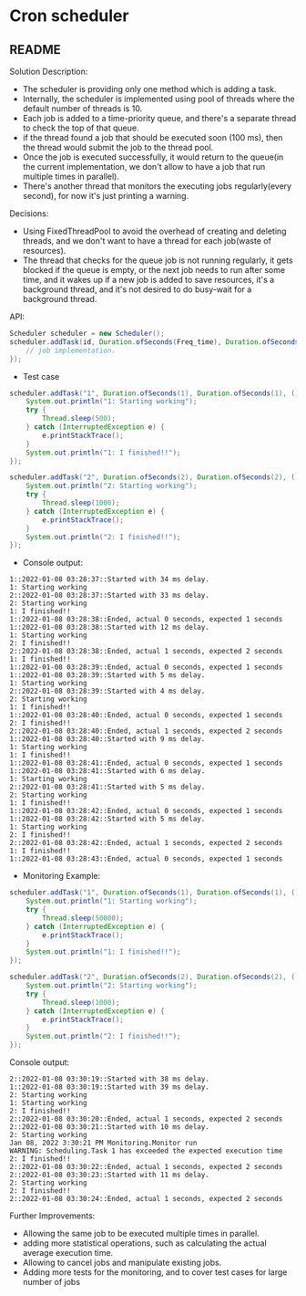 # Cron scheduler

## README

Solution Description:

- The scheduler is providing only one method which is adding a task.
- Internally, the scheduler is implemented using pool of threads where the default number of threads is 10.
- Each job is added to a time-priority queue, and there's a separate thread to check the top of that queue.
- if the thread found a job that should be executed soon (100 ms), then the thread would submit the job to the thread pool.
- Once the job is executed successfully, it would return to the queue(in the current implementation, we don't allow to have a job that run multiple times in parallel).
- There's another thread that monitors the executing jobs regularly(every second), for now it's just printing a warning.

Decisions:
- Using FixedThreadPool to avoid the overhead of creating and deleting threads, and we don't want to have a thread for each job(waste of resources).
- The thread that checks for the queue job is not running regularly, it gets blocked if the queue is empty, or the next job needs to run after some time, 
  and it wakes up if a new job is added to save resources, it's a background thread, and it's not desired to do busy-wait for a background thread.

API:
```java
Scheduler scheduler = new Scheduler();
scheduler.addTask(id, Duration.ofSeconds(Freq_time), Duration.ofSeconds(Expected_time), () -> {
    // job implementation.
});
```
- Test case
```java
scheduler.addTask("1", Duration.ofSeconds(1), Duration.ofSeconds(1), () -> {
    System.out.println("1: Starting working");
    try {
        Thread.sleep(500);
    } catch (InterruptedException e) {
        e.printStackTrace();
    }
    System.out.println("1: I finished!!");
});

scheduler.addTask("2", Duration.ofSeconds(2), Duration.ofSeconds(2), () -> {
    System.out.println("2: Starting working");
    try {
        Thread.sleep(1000);
    } catch (InterruptedException e) {
        e.printStackTrace();
    }
    System.out.println("2: I finished!!");
});
```
- Console output:
```
1::2022-01-08 03:28:37::Started with 34 ms delay. 
1: Starting working
2::2022-01-08 03:28:37::Started with 33 ms delay. 
2: Starting working
1: I finished!!
1::2022-01-08 03:28:38::Ended, actual 0 seconds, expected 1 seconds
1::2022-01-08 03:28:38::Started with 12 ms delay. 
1: Starting working
2: I finished!!
2::2022-01-08 03:28:38::Ended, actual 1 seconds, expected 2 seconds
1: I finished!!
1::2022-01-08 03:28:39::Ended, actual 0 seconds, expected 1 seconds
1::2022-01-08 03:28:39::Started with 5 ms delay. 
1: Starting working
2::2022-01-08 03:28:39::Started with 4 ms delay. 
2: Starting working
1: I finished!!
1::2022-01-08 03:28:40::Ended, actual 0 seconds, expected 1 seconds
2: I finished!!
2::2022-01-08 03:28:40::Ended, actual 1 seconds, expected 2 seconds
1::2022-01-08 03:28:40::Started with 9 ms delay. 
1: Starting working
1: I finished!!
1::2022-01-08 03:28:41::Ended, actual 0 seconds, expected 1 seconds
1::2022-01-08 03:28:41::Started with 6 ms delay. 
1: Starting working
2::2022-01-08 03:28:41::Started with 5 ms delay. 
2: Starting working
1: I finished!!
1::2022-01-08 03:28:42::Ended, actual 0 seconds, expected 1 seconds
1::2022-01-08 03:28:42::Started with 5 ms delay. 
1: Starting working
2: I finished!!
2::2022-01-08 03:28:42::Ended, actual 1 seconds, expected 2 seconds
1: I finished!!
1::2022-01-08 03:28:43::Ended, actual 0 seconds, expected 1 seconds
```

- Monitoring Example:
```java
scheduler.addTask("1", Duration.ofSeconds(1), Duration.ofSeconds(1), () -> {
    System.out.println("1: Starting working");
    try {
        Thread.sleep(50000);
    } catch (InterruptedException e) {
        e.printStackTrace();
    }
    System.out.println("1: I finished!!");
});

scheduler.addTask("2", Duration.ofSeconds(2), Duration.ofSeconds(2), () -> {
    System.out.println("2: Starting working");
    try {
        Thread.sleep(1000);
    } catch (InterruptedException e) {
        e.printStackTrace();
    }
    System.out.println("2: I finished!!");
});
```
Console output:
```
2::2022-01-08 03:30:19::Started with 38 ms delay. 
1::2022-01-08 03:30:19::Started with 39 ms delay. 
2: Starting working
1: Starting working
2: I finished!!
2::2022-01-08 03:30:20::Ended, actual 1 seconds, expected 2 seconds
2::2022-01-08 03:30:21::Started with 10 ms delay. 
2: Starting working
Jan 08, 2022 3:30:21 PM Monitoring.Monitor run
WARNING: Scheduling.Task 1 has exceeded the expected execution time
2: I finished!!
2::2022-01-08 03:30:22::Ended, actual 1 seconds, expected 2 seconds
2::2022-01-08 03:30:23::Started with 11 ms delay. 
2: Starting working
2: I finished!!
2::2022-01-08 03:30:24::Ended, actual 1 seconds, expected 2 seconds

```


Further Improvements:
- Allowing the same job to be executed multiple times in parallel.
- adding more statistical operations, such as calculating the actual average execution time.
- Allowing to cancel jobs and manipulate existing jobs.
- Adding more tests for the monitoring, and to cover test cases for large number of jobs
